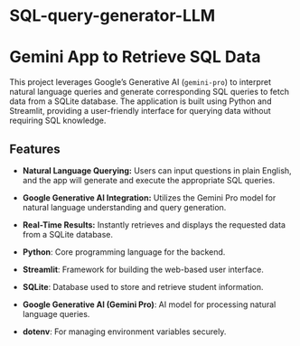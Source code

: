 # SQL-query-generator-LLM

# Gemini App to Retrieve SQL Data

This project leverages Google’s Generative AI (`gemini-pro`) to interpret natural language queries and generate corresponding SQL queries to fetch data from a SQLite database. The application is built using Python and Streamlit, providing a user-friendly interface for querying data without requiring SQL knowledge.

## Features
- **Natural Language Querying:** Users can input questions in plain English, and the app will generate and execute the appropriate SQL queries.
- **Google Generative AI Integration:** Utilizes the Gemini Pro model for natural language understanding and query generation.
- **Real-Time Results:** Instantly retrieves and displays the requested data from a SQLite database.


- **Python**: Core programming language for the backend.
- **Streamlit**: Framework for building the web-based user interface.
- **SQLite**: Database used to store and retrieve student information.
- **Google Generative AI (Gemini Pro)**: AI model for processing natural language queries.
- **dotenv**: For managing environment variables securely.

